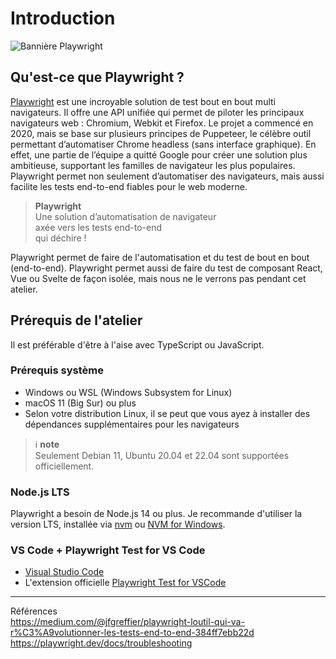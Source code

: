 # Introduction
![Bannière Playwright](https://repository-images.githubusercontent.com/221981891/8c5c6942-c91f-4df1-825f-4cf474056bd7)

## Qu'est-ce que Playwright ?
[Playwright](https://playwright.dev/) est une incroyable solution de test bout en bout multi navigateurs. Il offre une API unifiée qui permet de piloter les principaux navigateurs web : Chromium, Webkit et Firefox. Le projet a commencé en 2020, mais se base sur plusieurs principes de Puppeteer, le célèbre outil permettant d’automatiser Chrome headless (sans interface graphique). En effet, une partie de l’équipe a quitté Google pour créer une solution plus ambitieuse, supportant les familles de navigateur les plus populaires. Playwright permet non seulement d’automatiser des navigateurs, mais aussi facilite les tests end-to-end fiables pour le web moderne.

>**Playwright**  
>Une solution d’automatisation de navigateur  
>axée vers les tests end-to-end  
>qui déchire !

Playwright permet de faire de l'automatisation et du test de bout en bout (end-to-end). Playwright permet aussi de faire du test de composant React, Vue ou Svelte de façon isolée, mais nous ne le verrons pas pendant cet atelier.

## Prérequis de l'atelier
Il est préférable d'être à l'aise avec TypeScript ou JavaScript.

### Prérequis système
- Windows ou WSL (Windows Subsystem for Linux)
- macOS 11 (Big Sur) ou plus
- Selon votre distribution Linux, il se peut que vous ayez à installer des dépendances supplémentaires pour les navigateurs

>ℹ️ **note**  
>Seulement Debian 11, Ubuntu 20.04 et 22.04 sont supportées officiellement.

### Node.js LTS
Playwright a besoin de Node.js 14 ou plus. Je recommande d'utiliser la version LTS, installée via [nvm](https://github.com/nvm-sh/nvm) ou [NVM for Windows](https://github.com/coreybutler/nvm-windows).

### VS Code + Playwright Test for VS Code
- [Visual Studio Code](https://code.visualstudio.com/)
- L'extension officielle [Playwright Test for VSCode](https://marketplace.visualstudio.com/items?itemName=ms-playwright.playwright) 

---
Références  
https://medium.com/@jfgreffier/playwright-loutil-qui-va-r%C3%A9volutionner-les-tests-end-to-end-384ff7ebb22d
https://playwright.dev/docs/troubleshooting
